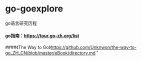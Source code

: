 # go-goexplore
go语言研究历程
#### go指南：https://tour.go-zh.org/list
####《The Way to Go》https://github.com/Unknwon/the-way-to-go_ZH_CN/blob/master/eBook/directory.md
    ˚